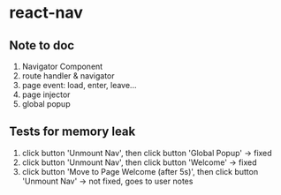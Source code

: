 # react-nav

## Note to doc
1. Navigator Component
1. route handler & navigator
1. page event: load, enter, leave...
1. page injector
1. global popup

## Tests for memory leak
1. click button 'Unmount Nav', then click button 'Global Popup'  -> fixed
1. click button 'Unmount Nav', then click button 'Welcome'  -> fixed
1. click button 'Move to Page Welcome (after 5s)', then click button 'Unmount Nav'  -> not fixed, goes to user notes

